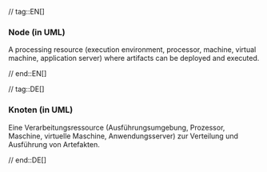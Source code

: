 // tag::EN[]
### Node (in UML)

A processing resource (execution environment, processor, machine, virtual machine,
  application server) where artifacts can be deployed and executed.


// end::EN[]

// tag::DE[]
### Knoten (in UML)

Eine Verarbeitungsressource (Ausführungsumgebung, Prozessor, Maschine,
virtuelle Maschine, Anwendungsserver) zur Verteilung und Ausführung
von Artefakten.


// end::DE[]

